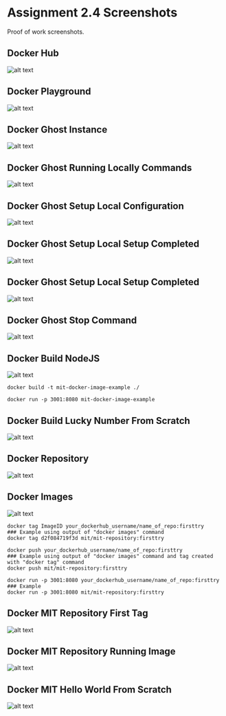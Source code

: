 # Assignment 2.4 Screenshots
Proof of work screenshots.

## Docker Hub
![alt text](./images/joel-pagan-docker-hub.png "Proof of Work - Docker Hub")

## Docker Playground
![alt text](./images/joel-pagan-docker-playground.png "Proof of Work - Docker Playground")

## Docker Ghost Instance
![alt text](./images/joel-pagan-docker-ghost.png "Proof of Work - Docker Ghost")

## Docker Ghost Running Locally Commands 
![alt text](./images/joel-pagan-ghost-run-locally.png "Proof of Work - Docker Ghost Run Locally Command Line")

## Docker Ghost Setup Local Configuration 
![alt text](./images/joel-pagan-setup-ghost.png "Proof of Work - Docker Ghost Setup Locally")

## Docker Ghost Setup Local Setup Completed
![alt text](./images/joel-pagan-ghost-setup-locally-completed.png "Proof of Work - Docker Ghost Setup Locally Completed")

## Docker Ghost Setup Local Setup Completed
![alt text](./images/joel-pagan-ghost-ethereum-blogpost.png "Proof of Work - Ethereum Data Storage Blockchain Blogpost")

## Docker Ghost Stop Command
![alt text](./images/joel-pagan-docker-terminal-command-stop-ghost.png "Proof of Work - Docker Ghost Stop Terminal")

## Docker Build NodeJS
![alt text](./images/joel-pagan-docker-build-nodejs.png "Proof of Work - Docker Build NodeJS")
```
docker build -t mit-docker-image-example ./
```

```
docker run -p 3001:8080 mit-docker-image-example
```

## Docker Build Lucky Number From Scratch
![alt text](./images/joel-pagan-docker-build-nodejs-lucky.png "Proof of Work - NodeJS From Scratch")

## Docker Repository
![alt text](./images/joel-pagan-docker-repository.png "Proof of Work - Docker Repository")

## Docker Images
![alt text](./images/joel-pagan-docker-images.png "Proof of Work - Docker Images")

```
docker tag ImageID your_dockerhub_username/name_of_repo:firsttry
### Example using output of "docker images" command
docker tag d2f084719f3d mit/mit-repository:firsttry

```

```
docker push your_dockerhub_username/name_of_repo:firsttry
### Example using output of "docker images" command and tag created with "docker tag" command
docker push mit/mit-repository:firsttry
```

```
docker run -p 3001:8080 your_dockerhub_username/name_of_repo:firsttry
### Example
docker run -p 3001:8080 mit/mit-repository:firsttry
```

## Docker MIT Repository First Tag
![alt text](./images/joel-pagan-mit-repository.png "Proof of Work - Docker MIT Repository First Tag")

## Docker MIT Repository Running Image
![alt text](./images/joel-pagan-docker-mit-repository-running.png "Proof of Work - Docker MIT Repository Running Image")

## Docker MIT Hello World From Scratch
![alt text](./images/joel-pagan-mit-repository-hello-world.png "Proof of Work - Docker Hello World From Scratch")


